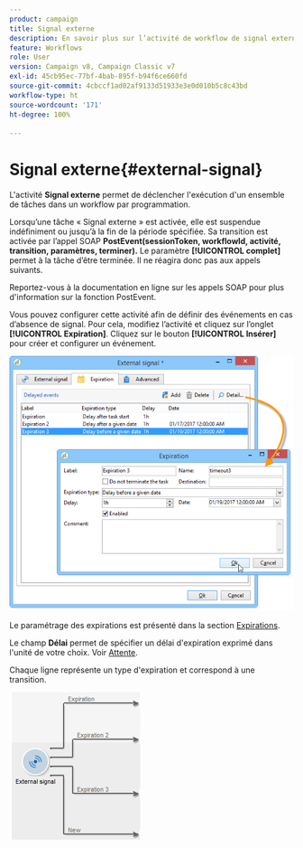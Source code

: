 ```yaml
---
product: campaign
title: Signal externe
description: En savoir plus sur l’activité de workflow de signal externe
feature: Workflows
role: User
version: Campaign v8, Campaign Classic v7
exl-id: 45cb95ec-77bf-4bab-895f-b94f6ce660fd
source-git-commit: 4cbccf1ad02af9133d51933e3e0d010b5c8c43bd
workflow-type: ht
source-wordcount: '171'
ht-degree: 100%

---
```


# Signal externe{#external-signal}



L&#39;activité **Signal externe** permet de déclencher l&#39;exécution d&#39;un ensemble de tâches dans un workflow par programmation.

Lorsqu’une tâche « Signal externe » est activée, elle est suspendue indéfiniment ou jusqu’à la fin de la période spécifiée. Sa transition est activée par l’appel SOAP **PostEvent(sessionToken, workflowId, activité, transition, paramètres, terminer).** Le paramètre **[!UICONTROL complet]** permet à la tâche d’être terminée. Il ne réagira donc pas aux appels suivants.

Reportez-vous à la documentation en ligne sur les appels SOAP pour plus d&#39;information sur la fonction PostEvent.

Vous pouvez configurer cette activité afin de définir des événements en cas d’absence de signal. Pour cela, modifiez l’activité et cliquez sur l’onglet **[!UICONTROL Expiration]**. Cliquez sur le bouton **[!UICONTROL Insérer]** pour créer et configurer un événement.

![](assets/edit_signal.png)

Le paramétrage des expirations est présenté dans la section [Expirations](define-approvals.md).

Le champ **Délai** permet de spécifier un délai d&#39;expiration exprimé dans l&#39;unité de votre choix. Voir [Attente](wait.md).

Chaque ligne représente un type d&#39;expiration et correspond à une transition.

![](assets/external_sign_diag.png)
